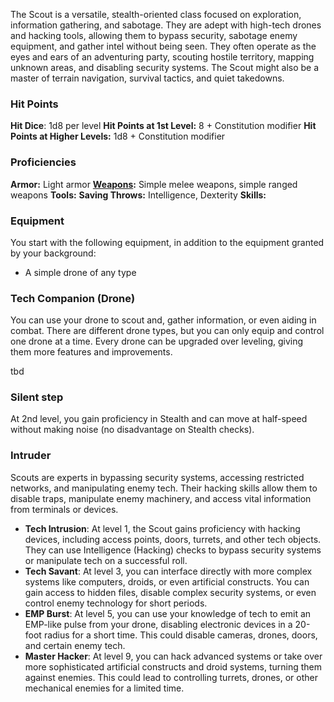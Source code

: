 The Scout is a versatile, stealth-oriented class focused on exploration, information gathering, and sabotage. They are adept with high-tech drones and hacking tools, allowing them to bypass security, sabotage enemy equipment, and gather intel without being seen. They often operate as the eyes and ears of an adventuring party, scouting hostile territory, mapping unknown areas, and disabling security systems. The Scout might also be a master of terrain navigation, survival tactics, and quiet takedowns.

### Hit Points
**Hit Dice**: 1d8 per level
**Hit Points at 1st Level:** 8 + Constitution modifier
**Hit Points at Higher Levels:** 1d8 + Constitution modifier

### Proficiencies
**Armor:** Light armor
**[Weapons](Weapons.md):** Simple melee weapons, simple ranged weapons
**Tools:** 
**Saving Throws:** Intelligence, Dexterity
**Skills:** 

### Equipment
You start with the following equipment, in addition to the equipment granted by your background:
- A simple drone of any type

### Tech Companion (Drone)
You can use your drone to scout and, gather information, or even aiding in combat. There are different drone types, but you can only equip and control one drone at a time. Every drone can be upgraded over leveling, giving them more features and improvements.

tbd

### Silent step
At 2nd level, you gain proficiency in Stealth and can move at half-speed without making noise (no disadvantage on Stealth checks).

### Intruder
Scouts are experts in bypassing security systems, accessing restricted networks, and manipulating enemy tech. Their hacking skills allow them to disable traps, manipulate enemy machinery, and access vital information from terminals or devices.
- **Tech Intrusion**: At level 1, the Scout gains proficiency with hacking devices, including access points, doors, turrets, and other tech objects. They can use Intelligence (Hacking) checks to bypass security systems or manipulate tech on a successful roll.
- **Tech Savant**: At level 3, you can interface directly with more complex systems like computers, droids, or even artificial constructs. You can gain access to hidden files, disable complex security systems, or even control enemy technology for short periods.
- **EMP Burst**:  At level 5, you can use your knowledge of tech to emit an EMP-like pulse from your drone, disabling electronic devices in a 20-foot radius for a short time. This could disable cameras, drones, doors, and certain enemy tech.
- **Master Hacker**: At level 9, you can hack advanced systems or take over more sophisticated artificial constructs and droid systems, turning them against enemies. This could lead to controlling turrets, drones, or other mechanical enemies for a limited time.